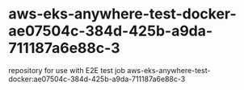 # aws-eks-anywhere-test-docker-ae07504c-384d-425b-a9da-711187a6e88c-3
repository for use with E2E test job aws-eks-anywhere-test-docker:ae07504c-384d-425b-a9da-711187a6e88c-3

